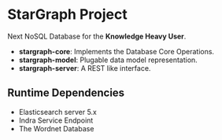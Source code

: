 # StarGraph Project

Next NoSQL Database for the __Knowledge Heavy User__.

- __stargraph-core__: Implements the Database Core Operations.
- __stargraph-model__: Plugable data model representation.
- __stargraph-server__: A REST like interface.

## Runtime Dependencies

- Elasticsearch server 5.x
- Indra Service Endpoint
- The Wordnet Database



